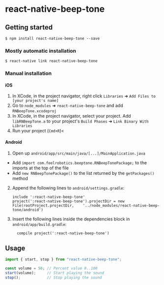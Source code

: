 # react-native-beep-tone

## Getting started

`$ npm install react-native-beep-tone --save`

### Mostly automatic installation

`$ react-native link react-native-beep-tone`

### Manual installation


#### iOS

1. In XCode, in the project navigator, right click `Libraries` ➜ `Add Files to [your project's name]`
2. Go to `node_modules` ➜ `react-native-beep-tone` and add `RNBeepTone.xcodeproj`
3. In XCode, in the project navigator, select your project. Add `libRNBeepTone.a` to your project's `Build Phases` ➜ `Link Binary With Libraries`
4. Run your project (`Cmd+R`)<

#### Android

1. Open up `android/app/src/main/java/[...]/MainApplication.java`
  - Add `import com.feelrobotics.beeptone.RNBeepTonePackage;` to the imports at the top of the file
  - Add `new RNBeepTonePackage()` to the list returned by the `getPackages()` method
2. Append the following lines to `android/settings.gradle`:
  	```
  	include ':react-native-beep-tone'
  	project(':react-native-beep-tone').projectDir = new File(rootProject.projectDir, 	'../node_modules/react-native-beep-tone/android')
  	```
3. Insert the following lines inside the dependencies block in `android/app/build.gradle`:
  	```
      compile project(':react-native-beep-tone')
  	```


## Usage
```javascript
import { start, stop } from "react-native-beep-tone";

const volume = 50; // Percent value 0..100
start(volume);     // Start playing the sound
stop();            // Stop playing the sound
```
